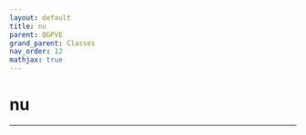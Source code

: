 ```yaml
---
layout: default
title: nu
parent: QGPVE
grand_parent: Classes
nav_order: 12
mathjax: true
---
```


#  nu




---

